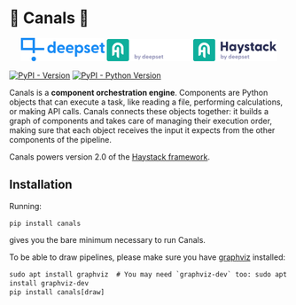 # 🌊 Canals 🌊

<p align="center" float="left">
  <img alt="" src="https://raw.githubusercontent.com/deepset-ai/.github/main/deepset-logo-colored.png" width="30%"/>
  <img alt="" src="https://raw.githubusercontent.com/deepset-ai/.github/main/haystack-logo-colored-on-dark.png#gh-dark-mode-only" width="30%"/>
  <img alt="" src="https://raw.githubusercontent.com/deepset-ai/.github/main/haystack-logo-colored.png#gh-light-mode-only" width="30%"/>
</p>

[![PyPI - Version](https://img.shields.io/pypi/v/canals.svg)](https://pypi.org/project/canals)
[![PyPI - Python Version](https://img.shields.io/pypi/pyversions/canals.svg)](https://pypi.org/project/canals)

Canals is a **component orchestration engine**. Components are Python objects that can execute a task, like reading a file, performing calculations, or making API calls. Canals connects these objects together: it builds a graph of components and takes care of managing their execution order, making sure that each object receives the input it expects from the other components of the pipeline.

Canals powers version 2.0 of the [Haystack framework](https://github.com/deepset-ai/haystack).

## Installation

Running:

```console
pip install canals
```

gives you the bare minimum necessary to run Canals.

To be able to draw pipelines, please make sure you have [graphviz](https://graphviz.org/download/) installed:

```console
sudo apt install graphviz  # You may need `graphviz-dev` too: sudo apt install graphviz-dev
pip install canals[draw]
```
